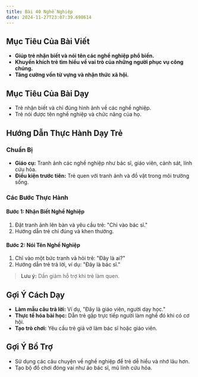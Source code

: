 ```yaml
---
title: Bài 40 Nghề Nghiệp
date: 2024-11-27T23:07:39.698614
---
```


## Mục Tiêu Của Bài Viết
- **Giúp trẻ nhận biết và nói tên các nghề nghiệp phổ biến.**
- **Khuyến khích trẻ tìm hiểu về vai trò của những người phục vụ công chúng.**
- **Tăng cường vốn từ vựng và nhận thức xã hội.**

## Mục Tiêu Của Bài Dạy
- Trẻ nhận biết và chỉ đúng hình ảnh về các nghề nghiệp.
- Trẻ nói được tên nghề nghiệp và chức năng của họ.

## Hướng Dẫn Thực Hành Dạy Trẻ

### Chuẩn Bị
- **Giáo cụ:** Tranh ảnh các nghề nghiệp như bác sĩ, giáo viên, cảnh sát, lính cứu hỏa.
- **Điều kiện trước tiên:** Trẻ quen với tranh ảnh và đồ vật trong môi trường sống.

### Các Bước Thực Hành
#### Bước 1: Nhận Biết Nghề Nghiệp
1. Đặt tranh ảnh lên bàn và yêu cầu trẻ: "Chỉ vào bác sĩ."
2. Hướng dẫn trẻ chỉ đúng và khen thưởng.

#### Bước 2: Nói Tên Nghề Nghiệp
1. Chỉ vào một bức tranh và hỏi trẻ: "Đây là ai?"
2. Hướng dẫn trẻ trả lời, ví dụ: "Đây là bác sĩ."

> **Lưu ý:** Dần giảm hỗ trợ khi trẻ làm quen.

## Gợi Ý Cách Dạy
- **Làm mẫu câu trả lời:** Ví dụ, "Đây là giáo viên, người dạy học."
- **Thực tế hóa bài học:** Dẫn trẻ gặp trực tiếp người làm nghề đó khi có cơ hội.
- **Tạo trò chơi:** Yêu cầu trẻ giả vờ làm bác sĩ hoặc giáo viên.

## Gợi Ý Bổ Trợ
- Sử dụng các câu chuyện về nghề nghiệp để trẻ dễ hiểu và nhớ lâu hơn.
- Tạo bộ đồ chơi đóng vai như áo bác sĩ, mũ lính cứu hỏa.
